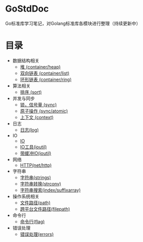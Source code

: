 # GoStdDoc
Go标准库学习笔记，对Golang标准库各模块进行整理（持续更新中）
# 目录
* 数据结构相关
  * [堆 (container/heap)](https://github.com/preytaren/go-doc-zh/blob/master/container/heap.md)
  * [双向链表 (container/list)](https://github.com/preytaren/go-doc-zh/blob/master/container/list.md)
  * [环形链表 (container/ring)](https://github.com/preytaren/go-doc-zh/blob/master/container/ring.md)
* 算法相关
  * [排序 (sort)](https://github.com/preytaren/go-doc-zh/blob/master/sort.md)
* 并发与同步
  * [锁，信号量 (sync)](https://github.com/preytaren/go-doc-zh/blob/master/sync/sync.md)
  * [原子操作 (sync/atomic)](https://github.com/preytaren/go-doc-zh/blob/master/sync/atomic.md)
  * [上下文 (context)](https://github.com/preytaren/go-doc-zh/blob/master/context/context.md)
* 日志
  * [日志(log)](https://github.com/preytaren/go-doc-zh/blob/master/log/log.md) 
* IO
  * [IO](https://github.com/preytaren/go-doc-zh/blob/master/io/io.md) 
  * [IO工具(ioutil)](https://github.com/preytaren/go-doc-zh/blob/master/io/ioutil.md)
  * [带缓冲IO(ioutil)](https://github.com/preytaren/go-doc-zh/blob/master/bufio/bufio.md)
* 网络
  * [HTTP(net/http)](https://github.com/preytaren/go-doc-zh/blob/master/net/http/http.md)
* 字符串
  * [字符串(strings)](https://github.com/preytaren/go-doc-zh/blob/master/strings/strings.md)
  * [字符串转换(strconv)](https://github.com/preytaren/go-doc-zh/blob/master/strconv/strconv.md)
  * [字符串搜索(index/suffixarray)](https://github.com/preytaren/go-doc-zh/blob/master/index/suffixarray.md)
* 操作系统相关
  * [文件路径(path)](https://github.com/preytaren/go-doc-zh/blob/master/path/path.md)
  * [跨平台文件路径(filepath)](https://github.com/preytaren/go-doc-zh/blob/master/path/filepath.md)
* 命令行
  * [命令行(flag)](https://github.com/preytaren/go-doc-zh/blob/master/flag/flag.md)
* 错误处理
  * [错误处理(errors)](https://github.com/preytaren/go-doc-zh/blob/master/errors/errors.md)
